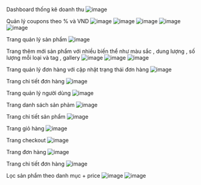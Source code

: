 Dashboard thống kê doanh thu 
![image](https://github.com/user-attachments/assets/85043426-a1e7-46a1-a426-731daeab2e29)

Quản lý coupons theo % và VND 
![image](https://github.com/user-attachments/assets/e063acc8-d8bf-4034-b203-cccffe8aafe3)
![image](https://github.com/user-attachments/assets/fb0c0239-9282-48f1-9c6b-e3a79c4e521a)
![image](https://github.com/user-attachments/assets/6fff095d-5352-46e4-bdab-d24d45aa3ed1)
![image](https://github.com/user-attachments/assets/aeb2a848-4342-47a8-b6cc-6405afd76cf1)
![image](https://github.com/user-attachments/assets/0805e6ae-f1d9-47fa-99b2-4e978d25173b)

Trang quản lý sản phẩm 
![image](https://github.com/user-attachments/assets/a5bbf40e-88ab-4f6f-bb10-dd7a45be86aa)

Trang thêm mới sản phẩm với nhiều biến thể như màu sắc , dung lượng , số lượng mỗi loại và tag , gallery
![image](https://github.com/user-attachments/assets/57e34fba-5e59-450c-a0a5-bfc6164582f2)
![image](https://github.com/user-attachments/assets/0b92922d-763a-4d49-a04b-79fbdd9ed9a3)
![image](https://github.com/user-attachments/assets/6bdc4105-e79b-4157-9ca2-e66607f7e124)

Trang quản lý đơn hàng với cập nhật trạng thái đơn hàng 
![image](https://github.com/user-attachments/assets/6fd60fe5-39f3-478e-80a6-ff56f26682a4)

Trang chi tiết đơn hàng
![image](https://github.com/user-attachments/assets/5917e705-0e07-46fe-9484-668bd72a9265)

Trang quản lý người dùng
![image](https://github.com/user-attachments/assets/7ebb9141-f290-4917-81c3-dbdd5b0e0237)

Trang danh sách sản phảm
![image](https://github.com/user-attachments/assets/05ff21be-5c9b-408c-84b9-d3ebf70efa8f)

Trang chi tiết sản phẩm
![image](https://github.com/user-attachments/assets/40fa137c-1770-40d5-ab22-a7efdbc1b225)

Trang giỏ hàng
![image](https://github.com/user-attachments/assets/3acc8ead-04d0-422d-b974-57747562bb13)

Trang checkout
![image](https://github.com/user-attachments/assets/6d9858ba-37d9-4f81-8dda-2aeb905ab514)

Trang đơn hàng
![image](https://github.com/user-attachments/assets/8bfb6a3a-0b13-416d-8b58-82e1984c64ef)

Trang chi tiết đơn hàng
![image](https://github.com/user-attachments/assets/92d6c866-2c3a-4dc2-80e9-086c08118bc2)

Lọc sản phẩm theo danh mục + price 
![image](https://github.com/user-attachments/assets/847ed9b3-64a8-482a-be5e-548ebd1c8fb1)
![image](https://github.com/user-attachments/assets/c1da3d8d-1f9f-41dd-ab11-e42384d47c65)

